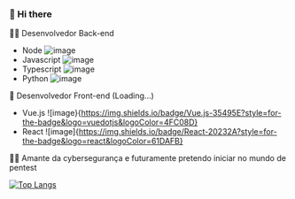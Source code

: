 ###  👋 Hi there

👨‍💻 Desenvolvedor Back-end
 - Node ![image]({https://img.shields.io/badge/Node.js-339933?style=for-the-badge&logo=nodedotjs&logoColor=white}) 
 - Javascript ![image]({https://img.shields.io/badge/JavaScript-323330?style=for-the-badge&logo=javascript&logoColor=F7DF1E})
 - Typescript ![image]({https://img.shields.io/badge/TypeScript-007ACC?style=for-the-badge&logo=typescript&logoColor=white})
 - Python ![image]({https://img.shields.io/badge/Python-FFD43B?style=for-the-badge&logo=python&logoColor=blue})
 
🚀 Desenvolvedor Front-end (Loading...)
 - Vue.js ![image}{https://img.shields.io/badge/Vue.js-35495E?style=for-the-badge&logo=vuedotjs&logoColor=4FC08D}
 - React ![image]{https://img.shields.io/badge/React-20232A?style=for-the-badge&logo=react&logoColor=61DAFB}

🐱‍💻 Amante da cybersegurança e futuramente pretendo iniciar no mundo de pentest

[![Top Langs](https://github-readme-stats.vercel.app/api/top-langs/?username=caioqf)](https://github.com/anuraghazra/github-readme-stats)

